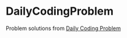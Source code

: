 # DailyCodingProblem

Problem solutions from [Daily Coding Problem](https://www.dailycodingproblem.com/)
